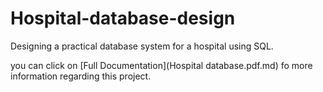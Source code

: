 # Hospital-database-design
Designing a practical database system for a hospital using SQL. 

you can click on [Full Documentation](Hospital database.pdf.md) fo more information regarding this project.

